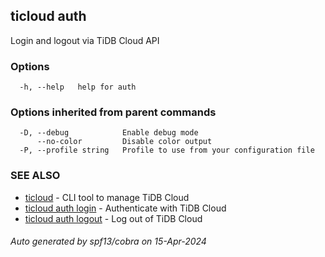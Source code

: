 ## ticloud auth

Login and logout via TiDB Cloud API

### Options

```
  -h, --help   help for auth
```

### Options inherited from parent commands

```
  -D, --debug            Enable debug mode
      --no-color         Disable color output
  -P, --profile string   Profile to use from your configuration file
```

### SEE ALSO

* [ticloud](ticloud.md)	 - CLI tool to manage TiDB Cloud
* [ticloud auth login](ticloud_auth_login.md)	 - Authenticate with TiDB Cloud
* [ticloud auth logout](ticloud_auth_logout.md)	 - Log out of TiDB Cloud

###### Auto generated by spf13/cobra on 15-Apr-2024
